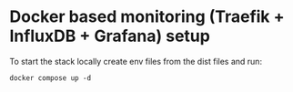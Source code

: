 # Docker based monitoring (Traefik + InfluxDB + Grafana) setup

To start the stack locally create env files from the dist files and run:
```
docker compose up -d
```


